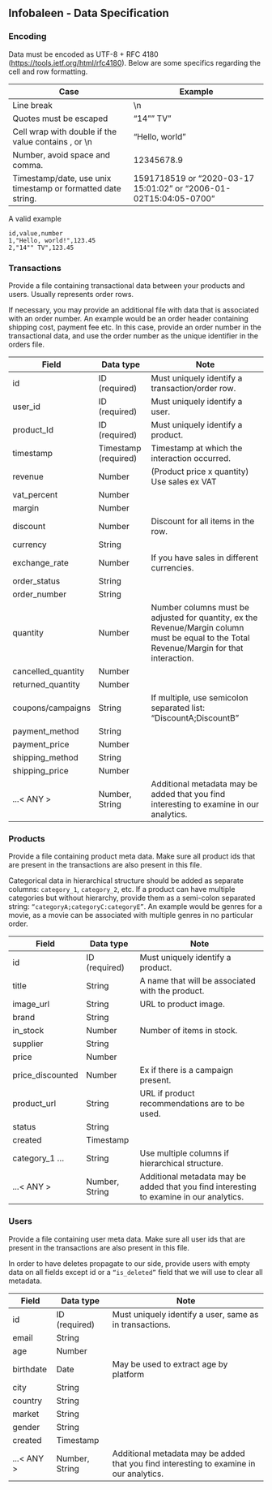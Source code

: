 ## Infobaleen - Data Specification


### Encoding

Data must be encoded as UTF-8 + RFC 4180 (https://tools.ietf.org/html/rfc4180). Below are some specifics regarding the cell and row formatting.

| Case      | Example |
| ----------- | ----------- |
| Line break      | \n   |
| Quotes must be escaped  | “14”” TV”  |
| Cell wrap with double if the value contains , or \n | “Hello, world” |
| Number, avoid space and comma. | 12345678.9 |
| Timestamp/date, use unix timestamp or formatted date string. | 1591718519 or “2020-03-17 15:01:02” or “2006-01-02T15:04:05-0700” |


A valid example

```
id,value,number
1,"Hello, world!",123.45
2,"14"" TV",123.45
```

### Transactions
Provide a file containing transactional data between your products and users. Usually represents order rows.

If necessary, you may provide an additional file with data that is associated with an order number. An example would be an order header containing shipping cost, payment fee etc. In this case, provide an order number in the transactional data, and use the order number as the unique identifier in the orders file. 

| Field | Data type | Note |
| ----- | ---- | ----- |
| id | ID (required) | Must uniquely identify a transaction/order row. |
| user_id | ID (required) | Must uniquely identify a user. | 
| product_Id | ID (required) | Must uniquely identify a product. | 
| timestamp | Timestamp (required) | Timestamp at which the interaction occurred. |
| revenue | Number | (Product price x quantity) Use sales ex VAT | 
| vat_percent | Number | | 
| margin | Number | | 
| discount | Number | Discount for all items in the row.| 
| currency | String | | 
| exchange_rate | Number | If you have sales in different currencies.| 
| order_status | String | | 
| order_number | String | | 
| quantity | Number | Number columns must be adjusted for quantity, ex the Revenue/Margin column must be equal to the Total Revenue/Margin for that interaction. | 
| cancelled_quantity | Number | | 
| returned_quantity | Number | | 
| coupons/campaigns |  String | If multiple, use semicolon separated list: “DiscountA;DiscountB” | 
| payment_method | String | | 
| payment_price | Number | | 
| shipping_method | String | | 
| shipping_price | Number | | 
| ...< ANY > |  Number, String | Additional metadata may be added that you find interesting to examine in our analytics. | 

### Products
Provide a file containing product meta data. Make sure all product ids that are present in the transactions are also present in this file.

Categorical data in hierarchical structure should be added as separate columns: `category_1`, `category_2`, etc. If a product can have multiple categories but without hierarchy, provide them as a semi-colon separated string: `“categoryA;categoryC:categoryE”`. An example would be genres for a movie, as a movie can be associated with multiple genres in no particular order.

| Field | Data type | Note |
| ----- | ---- | ----- |
| id | ID (required) | Must uniquely identify a product.| 
| title | String | A name that will be associated with the product.| 
| image_url | String | URL to product image.| 
| brand | String | | 
| in_stock | Number | Number of items in stock.| 
| supplier | String | | 
| price | Number | | 
| price_discounted | Number | Ex if there is a campaign present.| 
| product_url | String |  URL if product recommendations are to be used.| 
| status | String | | 
| created | Timestamp | |  
| category_1 … | String | Use multiple columns if hierarchical structure.| | 
| ...< ANY > | Number, String | Additional metadata may be added that you find interesting to examine in our analytics. | 

### Users
Provide a file containing user meta data. Make sure all user ids that are present in the transactions are also present in this file.

In order to have deletes propagate to our side, provide users with empty data on all fields except id or a `“is_deleted”` field that we will use to clear all metadata.

| Field | Data type | Note |
| ----- | ---- | ----- |
| id | ID (required) | Must uniquely identify a user, same as in transactions.
| email | String | | 
| age | Number | | 
| birthdate | Date | May be used to extract age by platform | 
| city | String | | 
| country | String | | 
| market | String | | 
| gender | String | | 
| created | Timestamp | | 
| ...< ANY > | Number, String | Additional metadata may be added that you find interesting to examine in our analytics. | 



























